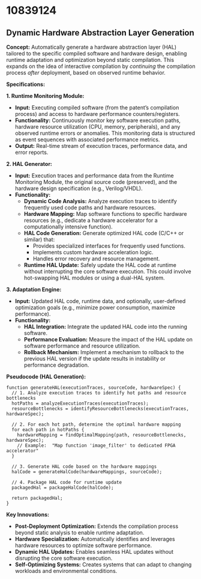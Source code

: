 # 10839124

## Dynamic Hardware Abstraction Layer Generation

**Concept:** Automatically generate a hardware abstraction layer (HAL) tailored to the specific compiled software and hardware design, enabling runtime adaptation and optimization beyond static compilation. This expands on the idea of interactive compilation by *continuing* the compilation process *after* deployment, based on observed runtime behavior.

**Specifications:**

**1. Runtime Monitoring Module:**
   *   **Input:** Executing compiled software (from the patent’s compilation process) and access to hardware performance counters/registers.
   *   **Functionality:**  Continuously monitor key software execution paths, hardware resource utilization (CPU, memory, peripherals), and any observed runtime errors or anomalies. This monitoring data is structured as event sequences with associated performance metrics.
   *   **Output:**  Real-time stream of execution traces, performance data, and error reports.

**2. HAL Generator:**
   *   **Input:**  Execution traces and performance data from the Runtime Monitoring Module, the original source code (preserved), and the hardware design specification (e.g., Verilog/VHDL).
   *   **Functionality:** 
        *   **Dynamic Code Analysis:** Analyze execution traces to identify frequently used code paths and hardware resources.
        *   **Hardware Mapping:** Map software functions to specific hardware resources (e.g., dedicate a hardware accelerator for a computationally intensive function).
        *   **HAL Code Generation:** Generate optimized HAL code (C/C++ or similar) that:
            *   Provides specialized interfaces for frequently used functions.
            *   Implements custom hardware acceleration logic.
            *   Handles error recovery and resource management.
        *   **Runtime HAL Update:**  Safely update the HAL code at runtime without interrupting the core software execution.  This could involve hot-swapping HAL modules or using a dual-HAL system.

**3.  Adaptation Engine:**
   *   **Input:** Updated HAL code, runtime data, and optionally, user-defined optimization goals (e.g., minimize power consumption, maximize performance).
   *   **Functionality:**
        *   **HAL Integration:**  Integrate the updated HAL code into the running software.
        *   **Performance Evaluation:**  Measure the impact of the HAL update on software performance and resource utilization.
        *   **Rollback Mechanism:**  Implement a mechanism to rollback to the previous HAL version if the update results in instability or performance degradation.

**Pseudocode (HAL Generation):**

```
function generateHAL(executionTraces, sourceCode, hardwareSpec) {
  // 1. Analyze execution traces to identify hot paths and resource bottlenecks
  hotPaths = analyzeExecutionTraces(executionTraces);
  resourceBottlenecks = identifyResourceBottlenecks(executionTraces, hardwareSpec);

  // 2. For each hot path, determine the optimal hardware mapping
  for each path in hotPaths {
    hardwareMapping = findOptimalMapping(path, resourceBottlenecks, hardwareSpec);
    // Example:  "Map function 'image_filter' to dedicated FPGA accelerator"
  }

  // 3. Generate HAL code based on the hardware mappings
  halCode = generateHalCode(hardwareMappings, sourceCode);

  // 4. Package HAL code for runtime update
  packagedHal = packageHalCode(halCode);

  return packagedHal;
}
```

**Key Innovations:**

*   **Post-Deployment Optimization:** Extends the compilation process beyond static analysis to enable runtime adaptation.
*   **Hardware Specialization:** Automatically identifies and leverages hardware resources to optimize software performance.
*   **Dynamic HAL Updates:** Enables seamless HAL updates without disrupting the core software execution.
*   **Self-Optimizing Systems:** Creates systems that can adapt to changing workloads and environmental conditions.